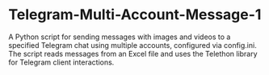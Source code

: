 # Telegram-Multi-Account-Message-1
A Python script for sending messages with images and videos to a specified Telegram chat using multiple accounts, configured via config.ini. The script reads messages from an Excel file and uses the Telethon library for Telegram client interactions.
